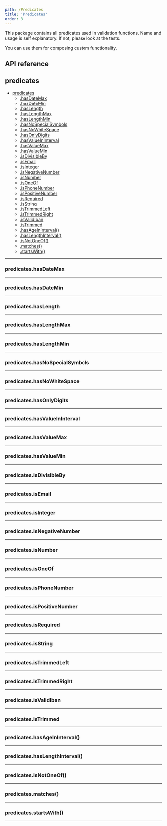 ```yaml
---
path: /Predicates
title: 'Predicates'
order: 3
---
```


This package contains all predicates used in validation functions.
Name and usage is self explanatory. If not, please look at the tests.

You can use them for composing custom functionality.

## API reference

<a name="module_predicates"></a>

## predicates

- [predicates](#module_predicates)
  - [.hasDateMax](#module_predicates.hasDateMax)
  - [.hasDateMin](#module_predicates.hasDateMin)
  - [.hasLength](#module_predicates.hasLength)
  - [.hasLengthMax](#module_predicates.hasLengthMax)
  - [.hasLengthMin](#module_predicates.hasLengthMin)
  - [.hasNoSpecialSymbols](#module_predicates.hasNoSpecialSymbols)
  - [.hasNoWhiteSpace](#module_predicates.hasNoWhiteSpace)
  - [.hasOnlyDigits](#module_predicates.hasOnlyDigits)
  - [.hasValueInInterval](#module_predicates.hasValueInInterval)
  - [.hasValueMax](#module_predicates.hasValueMax)
  - [.hasValueMin](#module_predicates.hasValueMin)
  - [.isDivisibleBy](#module_predicates.isDivisibleBy)
  - [.isEmail](#module_predicates.isEmail)
  - [.isInteger](#module_predicates.isInteger)
  - [.isNegativeNumber](#module_predicates.isNegativeNumber)
  - [.isNumber](#module_predicates.isNumber)
  - [.isOneOf](#module_predicates.isOneOf)
  - [.isPhoneNumber](#module_predicates.isPhoneNumber)
  - [.isPositiveNumber](#module_predicates.isPositiveNumber)
  - [.isRequired](#module_predicates.isRequired)
  - [.isString](#module_predicates.isString)
  - [.isTrimmedLeft](#module_predicates.isTrimmedLeft)
  - [.isTrimmedRight](#module_predicates.isTrimmedRight)
  - [.isValidIban](#module_predicates.isValidIban)
  - [.isTrimmed](#module_predicates.isTrimmed)
  - [.hasAgeInInterval()](#module_predicates.hasAgeInInterval)
  - [.hasLengthInterval()](#module_predicates.hasLengthInterval)
  - [.isNotOneOf()](#module_predicates.isNotOneOf)
  - [.matches()](#module_predicates.matches)
  - [.startsWith()](#module_predicates.startsWith)

---

<a name="module_predicates.hasDateMax"></a>

### predicates.hasDateMax

---

<a name="module_predicates.hasDateMin"></a>

### predicates.hasDateMin

---

<a name="module_predicates.hasLength"></a>

### predicates.hasLength

---

<a name="module_predicates.hasLengthMax"></a>

### predicates.hasLengthMax

---

<a name="module_predicates.hasLengthMin"></a>

### predicates.hasLengthMin

---

<a name="module_predicates.hasNoSpecialSymbols"></a>

### predicates.hasNoSpecialSymbols

---

<a name="module_predicates.hasNoWhiteSpace"></a>

### predicates.hasNoWhiteSpace

---

<a name="module_predicates.hasOnlyDigits"></a>

### predicates.hasOnlyDigits

---

<a name="module_predicates.hasValueInInterval"></a>

### predicates.hasValueInInterval

---

<a name="module_predicates.hasValueMax"></a>

### predicates.hasValueMax

---

<a name="module_predicates.hasValueMin"></a>

### predicates.hasValueMin

---

<a name="module_predicates.isDivisibleBy"></a>

### predicates.isDivisibleBy

---

<a name="module_predicates.isEmail"></a>

### predicates.isEmail

---

<a name="module_predicates.isInteger"></a>

### predicates.isInteger

---

<a name="module_predicates.isNegativeNumber"></a>

### predicates.isNegativeNumber

---

<a name="module_predicates.isNumber"></a>

### predicates.isNumber

---

<a name="module_predicates.isOneOf"></a>

### predicates.isOneOf

---

<a name="module_predicates.isPhoneNumber"></a>

### predicates.isPhoneNumber

---

<a name="module_predicates.isPositiveNumber"></a>

### predicates.isPositiveNumber

---

<a name="module_predicates.isRequired"></a>

### predicates.isRequired

---

<a name="module_predicates.isString"></a>

### predicates.isString

---

<a name="module_predicates.isTrimmedLeft"></a>

### predicates.isTrimmedLeft

---

<a name="module_predicates.isTrimmedRight"></a>

### predicates.isTrimmedRight

---

<a name="module_predicates.isValidIban"></a>

### predicates.isValidIban

---

<a name="module_predicates.isTrimmed"></a>

### predicates.isTrimmed

---

<a name="module_predicates.hasAgeInInterval"></a>

### predicates.hasAgeInInterval()

---

<a name="module_predicates.hasLengthInterval"></a>

### predicates.hasLengthInterval()

---

<a name="module_predicates.isNotOneOf"></a>

### predicates.isNotOneOf()

---

<a name="module_predicates.matches"></a>

### predicates.matches()

---

<a name="module_predicates.startsWith"></a>

### predicates.startsWith()

---
